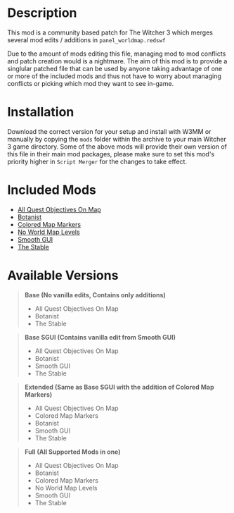 # Description
This mod is a community based patch for The Witcher 3 which merges several mod edits / additions in `panel_worldmap.redswf`

Due to the amount of mods editing this file, managing mod to mod conflicts and patch creation would is a nightmare. The aim of this mod is to provide a singlular patched file that can be used by anyone taking advantage of one or more of the included mods and thus not have to worry about managing conflicts or picking which mod they want to see in-game.  

# Installation
Download the correct version for your setup and install with W3MM or manually by copying the `mods` folder within the archive to your main Witcher 3 game directory.
Some of the above mods will provide their own version of this file in their main mod packages, please make sure to set this mod's priority higher in `Script Merger` for the changes to take effect.

# Included Mods
- [All Quest Objectives On Map](https://www.nexusmods.com/witcher3/mods/943)
- [Botanist](https://github.com/Faen668/Botanist/releases)
- [Colored Map Markers](https://www.nexusmods.com/witcher3/mods/938)
- [No World Map Levels](https://www.nexusmods.com/witcher3/mods/7921)
- [Smooth GUI](https://www.nexusmods.com/witcher3/mods/7730)
- [The Stable](https://www.nexusmods.com/witcher3/mods/6132)

# Available Versions
  >**Base (No vanilla edits, Contains only additions)**
  > - All Quest Objectives On Map
  > - Botanist
  > - The Stable
  
  >**Base SGUI (Contains vanilla edit from Smooth GUI)**
  > - All Quest Objectives On Map
  > - Botanist
  > - Smooth GUI
  > - The Stable
  
  >**Extended (Same as Base SGUI with the addition of Colored Map Markers)**
  > - All Quest Objectives On Map
  > - Colored Map Markers
  > - Botanist
  > - Smooth GUI
  > - The Stable

  >**Full (All Supported Mods in one)**
  > - All Quest Objectives On Map
  > - Botanist
  > - Colored Map Markers
  > - No World Map Levels
  > - Smooth GUI
  > - The Stable
